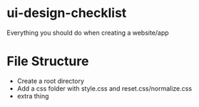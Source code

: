 # ui-design-checklist
Everything you should do when creating a website/app

# File Structure
- Create a root directory
- Add a css folder with style.css and reset.css/normalize.css
- extra thing